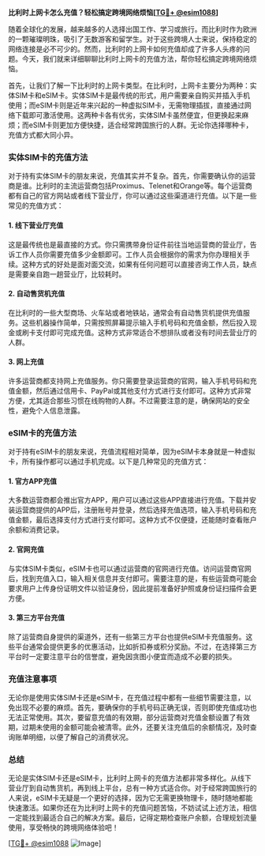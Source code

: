 **比利时上网卡怎么充值？轻松搞定跨境网络烦恼[[TG💪+ @esim1088](https://t.me/s/esim1088)]**

随着全球化的发展，越来越多的人选择出国工作、学习或旅行。而比利时作为欧洲的一颗璀璨明珠，吸引了无数游客和留学生。对于这些跨境人士来说，保持稳定的网络连接是必不可少的。然而，比利时的上网卡如何充值却成了许多人头疼的问题。今天，我们就来详细聊聊比利时上网卡的充值方法，帮你轻松搞定跨境网络烦恼。

首先，让我们了解一下比利时的上网卡类型。在比利时，上网卡主要分为两种：实体SIM卡和eSIM卡。实体SIM卡是最传统的形式，用户需要亲自购买并插入手机使用；而eSIM卡则是近年来兴起的一种虚拟SIM卡，无需物理插拔，直接通过网络下载即可激活使用。这两种卡各有优劣，实体SIM卡虽然便宜，但更换起来麻烦；而eSIM卡则更加方便快捷，适合经常跨国旅行的人群。无论你选择哪种卡，充值方式都大同小异。

### 实体SIM卡的充值方法

对于持有实体SIM卡的朋友来说，充值其实并不复杂。首先，你需要确认你的运营商是谁。比利时的主流运营商包括Proximus、Telenet和Orange等。每个运营商都有自己的官方网站或者线下营业厅，你可以通过这些渠道进行充值。以下是一些常见的充值方式：

#### 1. 线下营业厅充值
这是最传统也是最直接的方式。你只需携带身份证件前往当地运营商的营业厅，告诉工作人员你需要充值多少金额即可。工作人员会根据你的需求为你办理相关手续。这种方式的好处是面对面交流，如果有任何问题可以直接咨询工作人员，缺点是需要亲自跑一趟营业厅，比较耗时。

#### 2. 自动售货机充值
在比利时的一些大型商场、火车站或者地铁站，通常会有自动售货机提供充值服务。这些机器操作简单，只需按照屏幕提示输入手机号码和充值金额，然后投入现金或刷卡支付即可完成充值。这种方式非常适合不想排队或者没有时间去营业厅的人群。

#### 3. 网上充值
许多运营商都支持网上充值服务。你只需要登录运营商的官网，输入手机号码和充值金额，然后通过信用卡、PayPal或其他支付方式进行支付即可。这种方式非常方便，尤其适合那些习惯在线购物的人群。不过需要注意的是，确保网站的安全性，避免个人信息泄露。

### eSIM卡的充值方法

对于持有eSIM卡的朋友来说，充值流程相对简单，因为eSIM卡本身就是一种虚拟卡，所有操作都可以通过手机完成。以下是几种常见的充值方式：

#### 1. 官方APP充值
大多数运营商都会推出官方APP，用户可以通过这些APP直接进行充值。下载并安装运营商提供的APP后，注册账号并登录，然后选择充值选项，输入手机号码和充值金额，最后选择支付方式进行支付即可。这种方式不仅便捷，还能随时查看账户余额和消费记录。

#### 2. 官网充值
与实体SIM卡类似，eSIM卡也可以通过运营商的官网进行充值。访问运营商官网后，找到充值入口，输入相关信息并支付即可。需要注意的是，有些运营商可能会要求用户上传身份证明文件以验证身份，因此提前准备好护照或身份证扫描件会更方便。

#### 3. 第三方平台充值
除了运营商自身提供的渠道外，还有一些第三方平台也提供eSIM卡充值服务。这些平台通常会提供更多的优惠活动，比如折扣券或积分奖励。不过，在选择第三方平台时一定要注意平台的信誉度，避免因贪图小便宜而造成不必要的损失。

### 充值注意事项

无论你是使用实体SIM卡还是eSIM卡，在充值过程中都有一些细节需要注意，以免出现不必要的麻烦。首先，要确保你的手机号码正确无误，否则即使充值成功也无法正常使用。其次，要留意充值的有效期，部分运营商对充值金额设置了有效期，过期未使用的金额可能会被清零。此外，还要关注充值后的余额情况，及时查询账单明细，以便了解自己的消费状况。

### 总结

无论是实体SIM卡还是eSIM卡，比利时上网卡的充值方法都非常多样化。从线下营业厅到自动售货机，再到线上平台，总有一种方式适合你。对于经常跨国旅行的人来说，eSIM卡无疑是一个更好的选择，因为它无需更换物理卡，随时随地都能快速激活。如果你还在为比利时上网卡的充值问题苦恼，不妨试试上述方法，相信一定能找到最适合自己的解决方案。最后，记得定期检查账户余额，合理规划流量使用，享受畅快的跨境网络体验吧！

[[TG💪+ @esim1088](https://t.me/s/esim1088) ![Image](https://i.postimg.cc/4NQfJmqS/Snipaste-2025-05-13-00-14-12.png)]